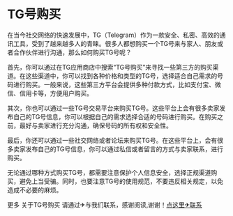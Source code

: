 # TG号购买

在当今社交网络的快速发展中，TG（Telegram）作为一款安全、私密、高效的通讯工具，受到了越来越多人的青睐。很多人都想购买一个TG号来与家人、朋友或者合作伙伴进行沟通，那么如何购买TG号呢？

首先，你可以通过在TG应用商店中搜索“TG号购买”来寻找一些第三方的购买渠道。在这些渠道中，你可以找到各种价格和类型的TG号，选择适合自己需求的号码进行购买。一般来说，这些第三方平台会提供多种付款方式，比如支付宝、微信、信用卡等，方便用户购买。

其次，你也可以通过一些TG号交易平台来购买TG号。这些平台上会有很多卖家发布自己的TG号信息，你可以根据自己的需求选择合适的号码进行购买。在购买之前，最好与卖家进行充分沟通，确保号码的所有权和安全性。

最后，你还可以通过一些社交网络或者论坛来购买TG号。在这些平台上，会有很多卖家发布自己的TG号信息，你可以通过私信或者留言的方式与卖家联系，进行购买。

无论通过哪种方式购买TG号，都需要注意保护个人信息安全，选择正规渠道购买，避免上当受骗。同时，也要注意TG号的使用规范，不要违反相关规定，以免造成不必要的麻烦。

更多 关于TG号购买 请通过✈与我们联系，感谢阅读,谢谢！[点这里✈联系](https://111.k02.cc)